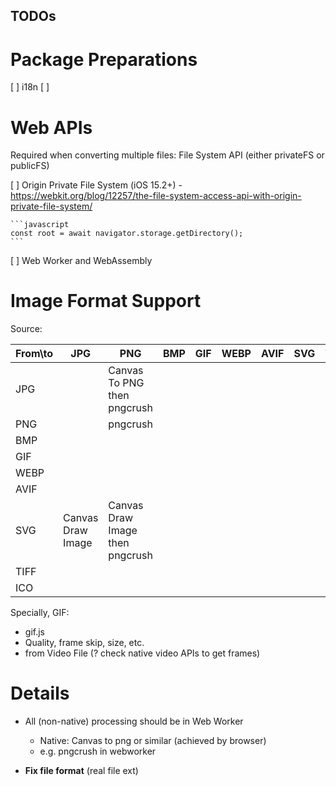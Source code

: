 TODOs
---

# Package Preparations

[ ] i18n
[ ] 

# Web APIs

Required when converting multiple files: File System API (either privateFS or publicFS)

[ ] Origin Private File System (iOS 15.2+)
    - https://webkit.org/blog/12257/the-file-system-access-api-with-origin-private-file-system/

    ```javascript
    const root = await navigator.storage.getDirectory();
    ```

[ ] Web Worker and WebAssembly

# Image Format Support

Source:

|From\to|JPG|PNG|BMP|GIF|WEBP|AVIF|SVG|TIFF|
|---|---|---|---|---|---|---|---|---|
|JPG||Canvas To PNG then pngcrush|
|PNG||pngcrush|
|BMP|
|GIF|
|WEBP|
|AVIF|
|SVG|Canvas Draw Image|Canvas Draw Image then pngcrush|
|TIFF|
|ICO|

Specially, GIF:

- gif.js
- Quality, frame skip, size, etc.
- from Video File (? check native video APIs to get frames)

# Details

- All (non-native) processing should be in Web Worker
    - Native: Canvas to png or similar (achieved by browser)
    - e.g. pngcrush in webworker

- **Fix file format** (real file ext)